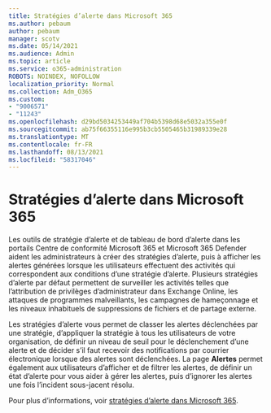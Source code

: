 ```yaml
---
title: Stratégies d’alerte dans Microsoft 365
ms.author: pebaum
author: pebaum
manager: scotv
ms.date: 05/14/2021
ms.audience: Admin
ms.topic: article
ms.service: o365-administration
ROBOTS: NOINDEX, NOFOLLOW
localization_priority: Normal
ms.collection: Adm_O365
ms.custom:
- "9006571"
- "11243"
ms.openlocfilehash: d29bd5034253449af704b5398d68e5032a355e0f
ms.sourcegitcommit: ab75f66355116e995b3cb5505465b31989339e28
ms.translationtype: MT
ms.contentlocale: fr-FR
ms.lasthandoff: 08/13/2021
ms.locfileid: "58317046"
---
```

# <a name="alert-policies-in-microsoft-365"></a>Stratégies d’alerte dans Microsoft 365

Les outils de stratégie d’alerte et de tableau de bord d’alerte dans les portails Centre de conformité Microsoft 365 et Microsoft 365 Defender aident les administrateurs à créer des stratégies d’alerte, puis à afficher les alertes générées lorsque les utilisateurs effectuent des activités qui correspondent aux conditions d’une stratégie d’alerte. Plusieurs stratégies d’alerte par défaut permettent de surveiller les activités telles que l’attribution de privilèges d’administrateur dans Exchange Online, les attaques de programmes malveillants, les campagnes de hameçonnage et les niveaux inhabituels de suppressions de fichiers et de partage externe.

Les stratégies d’alerte vous permet de classer les alertes déclenchées par une stratégie, d’appliquer la stratégie à tous les utilisateurs de votre organisation, de définir un niveau de seuil pour le déclenchement d’une alerte et de décider s’il faut recevoir des notifications par courrier électronique lorsque des alertes sont déclenchées. La page **Alertes** permet également aux utilisateurs d’afficher et de filtrer les alertes, de définir un état d’alerte pour vous aider à gérer les alertes, puis d’ignorer les alertes une fois l’incident sous-jacent résolu.

Pour plus d’informations, voir [stratégies d’alerte dans Microsoft 365](https://docs.microsoft.com/microsoft-365/compliance/alert-policies).
